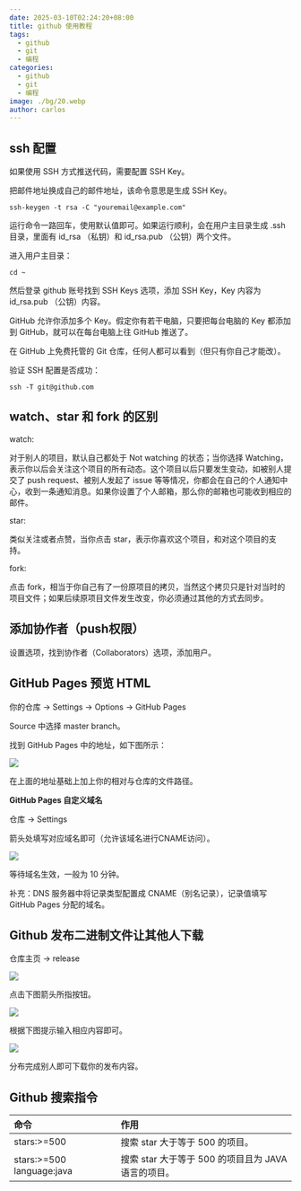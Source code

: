 ```yaml
---
date: 2025-03-10T02:24:20+08:00
title: github 使用教程
tags:
  - github
  - git
  - 编程
categories:
  - github
  - git
  - 编程
image: ./bg/20.webp
author: carlos
---
```


## ssh 配置

如果使用 SSH 方式推送代码，需要配置 SSH Key。

把邮件地址换成自己的邮件地址，该命令意思是生成 SSH Key。

```
ssh-keygen -t rsa -C "youremail@example.com"
```

运行命令一路回车，使用默认值即可。如果运行顺利，会在用户主目录生成 .ssh 目录，里面有 id_rsa （私钥）和 id_rsa.pub （公钥）两个文件。

进入用户主目录：

```
cd ~
```

然后登录 github 账号找到 SSH Keys 选项，添加 SSH Key，Key 内容为 id_rsa.pub （公钥）内容。

GitHub 允许你添加多个 Key。假定你有若干电脑，只要把每台电脑的 Key 都添加到 GitHub，就可以在每台电脑上往 GitHub 推送了。

在 GitHub 上免费托管的 Git 仓库，任何人都可以看到（但只有你自己才能改）。

验证 SSH 配置是否成功：

```
ssh -T git@github.com
```

## watch、star 和 fork 的区别

watch:

对于别人的项目，默认自己都处于 Not watching 的状态；当你选择 Watching，表示你以后会关注这个项目的所有动态。这个项目以后只要发生变动，如被别人提交了 push request、被别人发起了 issue 等等情况，你都会在自己的个人通知中心，收到一条通知消息。如果你设置了个人邮箱，那么你的邮箱也可能收到相应的邮件。

star:

类似关注或者点赞，当你点击 star，表示你喜欢这个项目，和对这个项目的支持。

fork:

点击 fork，相当于你自己有了一份原项目的拷贝，当然这个拷贝只是针对当时的项目文件；如果后续原项目文件发生改变，你必须通过其他的方式去同步。

## 添加协作者（push权限）

设置选项，找到协作者（Collaborators）选项，添加用户。

## GitHub Pages 预览 HTML

你的仓库 -> Settings -> Options -> GitHub Pages

Source 中选择 master branch。

找到 GitHub Pages 中的地址，如下图所示：

![](../_resources/1.jpg)

在上面的地址基础上加上你的相对与仓库的文件路径。

**GitHub Pages 自定义域名**

仓库 -> Settings

箭头处填写对应域名即可（允许该域名进行CNAME访问）。

![](../_resources/3-4.png)

等待域名生效，一般为 10 分钟。

补充：DNS 服务器中将记录类型配置成 CNAME（别名记录），记录值填写 GitHub Pages 分配的域名。

## Github 发布二进制文件让其他人下载

仓库主页 -> release

![](../_resources/2.jpg)

点击下图箭头所指按钮。

![](../_resources/3.jpg)

根据下图提示输入相应内容即可。

![](../_resources/4.jpg)

分布完成别人即可下载你的发布内容。

## Github 搜索指令

| 命令                      | 作用                                                |
| :------------------------ | :-------------------------------------------------- |
| stars:>=500               | 搜索 star 大于等于 500 的项目。                     |
| stars:>=500 language:java | 搜索 star 大于等于 500 的项目且为 JAVA 语言的项目。 |

